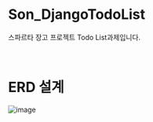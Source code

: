 # Son_DjangoTodoList
스파르타 장고 프로젝트 Todo List과제입니다.

<br>

# ERD 설계
![image](https://user-images.githubusercontent.com/127279354/233906047-f13a64ac-3b02-404c-adc0-04439c0a17b8.png)
